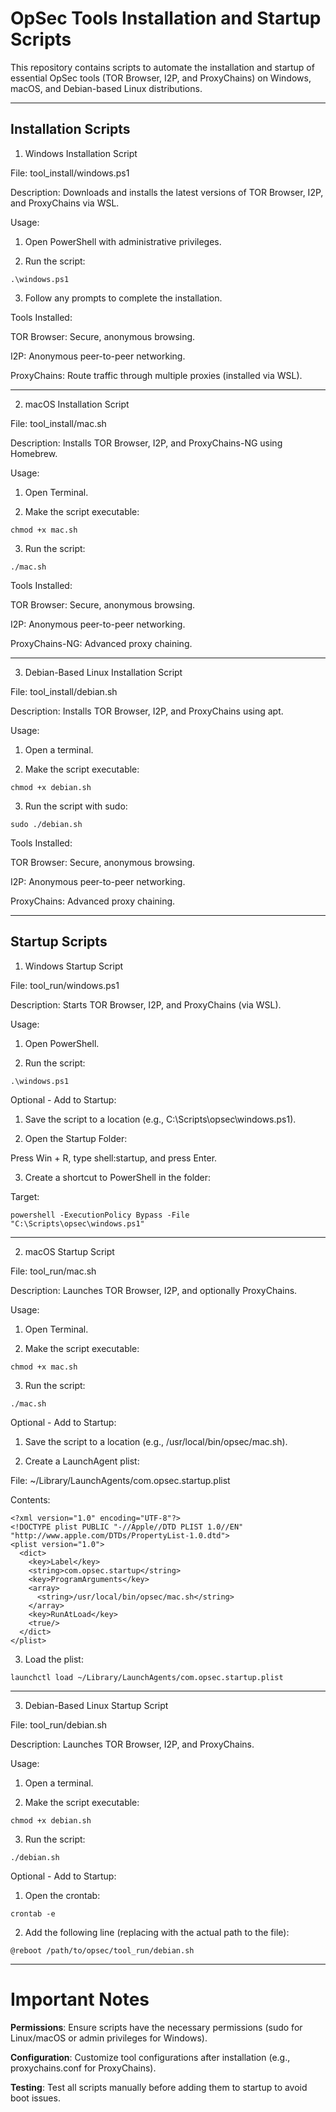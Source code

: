 # OpSec Tools Installation and Startup Scripts

This repository contains scripts to automate the installation and startup of essential OpSec tools (TOR Browser, I2P, and ProxyChains) on Windows, macOS, and Debian-based Linux distributions.


---

## Installation Scripts

1. Windows Installation Script

File: tool_install/windows.ps1

Description: Downloads and installs the latest versions of TOR Browser, I2P, and ProxyChains via WSL.


Usage:

1. Open PowerShell with administrative privileges.


2. Run the script:

`.\windows.ps1`


3. Follow any prompts to complete the installation.



Tools Installed:

TOR Browser: Secure, anonymous browsing.

I2P: Anonymous peer-to-peer networking.

ProxyChains: Route traffic through multiple proxies (installed via WSL).



---

2. macOS Installation Script

File: tool_install/mac.sh

Description: Installs TOR Browser, I2P, and ProxyChains-NG using Homebrew.


Usage:

1. Open Terminal.


2. Make the script executable:

`chmod +x mac.sh`


3. Run the script:

`./mac.sh`



Tools Installed:

TOR Browser: Secure, anonymous browsing.

I2P: Anonymous peer-to-peer networking.

ProxyChains-NG: Advanced proxy chaining.



---

3. Debian-Based Linux Installation Script

File: tool_install/debian.sh

Description: Installs TOR Browser, I2P, and ProxyChains using apt.


Usage:

1. Open a terminal.


2. Make the script executable:

`chmod +x debian.sh`


3. Run the script with sudo:

`sudo ./debian.sh`



Tools Installed:

TOR Browser: Secure, anonymous browsing.

I2P: Anonymous peer-to-peer networking.

ProxyChains: Advanced proxy chaining.



---

## Startup Scripts

1. Windows Startup Script

File: tool_run/windows.ps1

Description: Starts TOR Browser, I2P, and ProxyChains (via WSL).


Usage:

1. Open PowerShell.


2. Run the script:

`.\windows.ps1`



Optional - Add to Startup:

1. Save the script to a location (e.g., C:\Scripts\opsec\windows.ps1).


2. Open the Startup Folder:

Press Win + R, type shell:startup, and press Enter.



3. Create a shortcut to PowerShell in the folder:

Target:

`powershell -ExecutionPolicy Bypass -File "C:\Scripts\opsec\windows.ps1"`



---

2. macOS Startup Script

File: tool_run/mac.sh

Description: Launches TOR Browser, I2P, and optionally ProxyChains.


Usage:

1. Open Terminal.


2. Make the script executable:

`chmod +x mac.sh`


3. Run the script:

`./mac.sh`



Optional - Add to Startup:

1. Save the script to a location (e.g., /usr/local/bin/opsec/mac.sh).


2. Create a LaunchAgent plist:

File: ~/Library/LaunchAgents/com.opsec.startup.plist

Contents:
```
<?xml version="1.0" encoding="UTF-8"?>
<!DOCTYPE plist PUBLIC "-//Apple//DTD PLIST 1.0//EN" "http://www.apple.com/DTDs/PropertyList-1.0.dtd">
<plist version="1.0">
  <dict>
    <key>Label</key>
    <string>com.opsec.startup</string>
    <key>ProgramArguments</key>
    <array>
      <string>/usr/local/bin/opsec/mac.sh</string>
    </array>
    <key>RunAtLoad</key>
    <true/>
  </dict>
</plist>
```


3. Load the plist:

`launchctl load ~/Library/LaunchAgents/com.opsec.startup.plist`


---

3. Debian-Based Linux Startup Script

File: tool_run/debian.sh

Description: Launches TOR Browser, I2P, and ProxyChains.


Usage:

1. Open a terminal.


2. Make the script executable:

`chmod +x debian.sh`


3. Run the script:

`./debian.sh`



Optional - Add to Startup:

1. Open the crontab:

`crontab -e`


2. Add the following line (replacing with the actual path to the file):

`@reboot /path/to/opsec/tool_run/debian.sh`



---

# Important Notes

**Permissions**: Ensure scripts have the necessary permissions (sudo for Linux/macOS or admin privileges for Windows).

**Configuration**: Customize tool configurations after installation (e.g., proxychains.conf for ProxyChains).

**Testing**: Test all scripts manually before adding them to startup to avoid boot issues.


